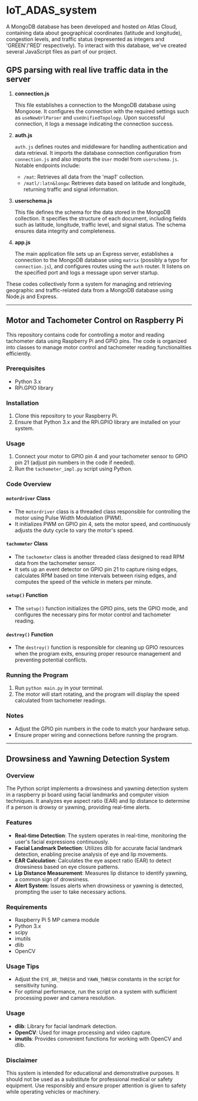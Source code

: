 # IoT_ADAS_system


A MongoDB database has been developed and hosted on Atlas Cloud, containing data about geographical coordinates (latitude and longitude), congestion levels, and traffic status (represented as integers and 'GREEN'/'RED' respectively). To interact with this database, we've created several JavaScript files as part of our project.

## GPS parsing with real live traffic data in the server

1. **connection.js**

   This file establishes a connection to the MongoDB database using Mongoose. It configures the connection with the required settings such as `useNewUrlParser` and `useUnifiedTopology`. Upon successful connection, it logs a message indicating the connection success.

2. **auth.js**

   `auth.js` defines routes and middleware for handling authentication and data retrieval. It imports the database connection configuration from `connection.js` and also imports the `User` model from `userschema.js`. Notable endpoints include:
   - `/mat`: Retrieves all data from the 'map1' collection.
   - `/matl/:latn&longw`: Retrieves data based on latitude and longitude, returning traffic and signal information.

3. **userschema.js**

   This file defines the schema for the data stored in the MongoDB collection. It specifies the structure of each document, including fields such as latitude, longitude, traffic level, and signal status. The schema ensures data integrity and completeness.

4. **app.js**

   The main application file sets up an Express server, establishes a connection to the MongoDB database using `matrix` (possibly a typo for `connection.js`), and configures routes using the `auth` router. It listens on the specified port and logs a message upon server startup.

These codes collectively form a system for managing and retrieving geographic and traffic-related data from a MongoDB database using Node.js and Express.


---------------------------------------------------------------------------------------------------------------


## Motor and Tachometer Control on Raspberry Pi

This repository contains code for controlling a motor and reading tachometer data using Raspberry Pi and GPIO pins. The code is organized into classes to manage motor control and tachometer reading functionalities efficiently.

### Prerequisites

- Python 3.x
- RPi.GPIO library

### Installation

1. Clone this repository to your Raspberry Pi.
2. Ensure that Python 3.x and the RPi.GPIO library are installed on your system.

### Usage

1. Connect your motor to GPIO pin 4 and your tachometer sensor to GPIO pin 21 (adjust pin numbers in the code if needed).
2. Run the `tachometer_impl.py` script using Python.

### Code Overview

#### `motordriver` Class
- The `motordriver` class is a threaded class responsible for controlling the motor using Pulse Width Modulation (PWM).
- It initializes PWM on GPIO pin 4, sets the motor speed, and continuously adjusts the duty cycle to vary the motor's speed.

#### `tachometer` Class
- The `tachometer` class is another threaded class designed to read RPM data from the tachometer sensor.
- It sets up an event detector on GPIO pin 21 to capture rising edges, calculates RPM based on time intervals between rising edges, and computes the speed of the vehicle in meters per minute.

#### `setup()` Function
- The `setup()` function initializes the GPIO pins, sets the GPIO mode, and configures the necessary pins for motor control and tachometer reading.

#### `destroy()` Function
- The `destroy()` function is responsible for cleaning up GPIO resources when the program exits, ensuring proper resource management and preventing potential conflicts.

### Running the Program

1. Run `python main.py` in your terminal.
2. The motor will start rotating, and the program will display the speed calculated from tachometer readings.

### Notes

- Adjust the GPIO pin numbers in the code to match your hardware setup.
- Ensure proper wiring and connections before running the program.



-------------------------------------------------------------------------------------------------


## Drowsiness and Yawning Detection System

### Overview
The Python script implements a drowsiness and yawning detection system in a raspberry pi board using facial landmarks and computer vision techniques. It analyzes eye aspect ratio (EAR) and lip distance to determine if a person is drowsy or yawning, providing real-time alerts.

### Features
- **Real-time Detection**: The system operates in real-time, monitoring the user's facial expressions continuously.
- **Facial Landmark Detection**: Utilizes dlib for accurate facial landmark detection, enabling precise analysis of eye and lip movements.
- **EAR Calculation**: Calculates the eye aspect ratio (EAR) to detect drowsiness based on eye closure patterns.
- **Lip Distance Measurement**: Measures lip distance to identify yawning, a common sign of drowsiness.
- **Alert System**: Issues alerts when drowsiness or yawning is detected, prompting the user to take necessary actions.


### Requirements
- Raspberry Pi 5 MP camera module
- Python 3.x
- scipy
- imutils
- dlib
- OpenCV

### Usage Tips
- Adjust the `EYE_AR_THRESH` and `YAWN_THRESH` constants in the script for sensitivity tuning.
- For optimal performance, run the script on a system with sufficient processing power and camera resolution.

### Usage
- **dlib**: Library for facial landmark detection.
- **OpenCV**: Used for image processing and video capture.
- **imutils**: Provides convenient functions for working with OpenCV and dlib.

### Disclaimer
This system is intended for educational and demonstrative purposes. It should not be used as a substitute for professional medical or safety equipment. Use responsibly and ensure proper attention is given to safety while operating vehicles or machinery.

